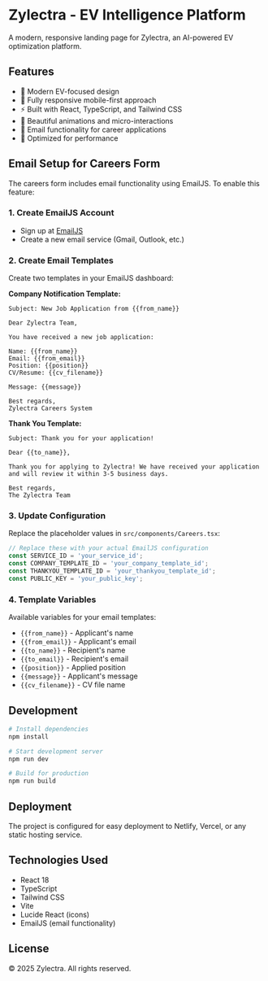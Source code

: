 # Zylectra - EV Intelligence Platform

A modern, responsive landing page for Zylectra, an AI-powered EV optimization platform.

## Features

- 🚗 Modern EV-focused design
- 📱 Fully responsive mobile-first approach
- ⚡ Built with React, TypeScript, and Tailwind CSS
- 🎨 Beautiful animations and micro-interactions
- 📧 Email functionality for career applications
- 🚀 Optimized for performance

## Email Setup for Careers Form

The careers form includes email functionality using EmailJS. To enable this feature:

### 1. Create EmailJS Account
- Sign up at [EmailJS](https://www.emailjs.com/)
- Create a new email service (Gmail, Outlook, etc.)

### 2. Create Email Templates
Create two templates in your EmailJS dashboard:

**Company Notification Template:**
```
Subject: New Job Application from {{from_name}}

Dear Zylectra Team,

You have received a new job application:

Name: {{from_name}}
Email: {{from_email}}
Position: {{position}}
CV/Resume: {{cv_filename}}

Message: {{message}}

Best regards,
Zylectra Careers System
```

**Thank You Template:**
```
Subject: Thank you for your application!

Dear {{to_name}},

Thank you for applying to Zylectra! We have received your application and will review it within 3-5 business days.

Best regards,
The Zylectra Team
```

### 3. Update Configuration
Replace the placeholder values in `src/components/Careers.tsx`:

```typescript
// Replace these with your actual EmailJS configuration
const SERVICE_ID = 'your_service_id';
const COMPANY_TEMPLATE_ID = 'your_company_template_id';
const THANKYOU_TEMPLATE_ID = 'your_thankyou_template_id';
const PUBLIC_KEY = 'your_public_key';
```

### 4. Template Variables
Available variables for your email templates:
- `{{from_name}}` - Applicant's name
- `{{from_email}}` - Applicant's email
- `{{to_name}}` - Recipient's name
- `{{to_email}}` - Recipient's email
- `{{position}}` - Applied position
- `{{message}}` - Applicant's message
- `{{cv_filename}}` - CV file name

## Development

```bash
# Install dependencies
npm install

# Start development server
npm run dev

# Build for production
npm run build
```

## Deployment

The project is configured for easy deployment to Netlify, Vercel, or any static hosting service.

## Technologies Used

- React 18
- TypeScript
- Tailwind CSS
- Vite
- Lucide React (icons)
- EmailJS (email functionality)

## License

© 2025 Zylectra. All rights reserved.